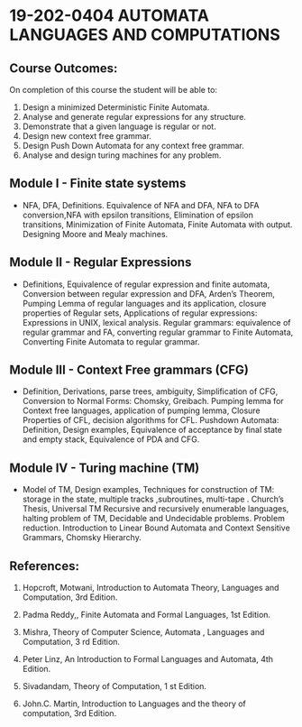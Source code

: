 # 19-202-0404 AUTOMATA LANGUAGES AND COMPUTATIONS
## Course Outcomes:
On completion of this course the student will be able to:
1. Design a minimized Deterministic Finite Automata.
2. Analyse and generate regular expressions for any structure.
3. Demonstrate that a given language is regular or not.
4. Design new context free grammar.
5. Design Push Down Automata for any context free grammar.
6. Analyse and design turing machines for any problem.
## Module I - Finite state systems
- NFA, DFA, Definitions. Equivalence of NFA and DFA, NFA to DFA
conversion,NFA with epsilon transitions, Elimination of epsilon transitions, Minimization of Finite
Automata, Finite Automata with output. Designing Moore and Mealy machines.
## Module II - Regular Expressions
- Definitions, Equivalence of regular expression and finite automata, Conversion
between regular expression and DFA, Arden’s Theorem, Pumping Lemma of regular languages and its
application, closure properties of Regular sets, Applications of regular expressions: Expressions in
UNIX, lexical analysis.
Regular grammars: equivalence of regular grammar and FA, converting regular grammar to Finite
Automata, Converting Finite Automata to regular grammar.
## Module III - Context Free grammars (CFG)
- Definition, Derivations, parse trees, ambiguity, Simplification of CFG,
Conversion to Normal Forms: Chomsky, Greibach. Pumping lemma for Context free languages,
application of pumping lemma, Closure Properties of CFL, decision algorithms for CFL.
Pushdown Automata: Definition, Design examples, Equivalence of acceptance by final state and
empty stack, Equivalence of PDA and CFG.
## Module IV - Turing machine (TM)
- Model of TM, Design examples, Techniques for construction of TM: storage
in the state, multiple tracks ,subroutines, multi-tape . Church’s Thesis, Universal TM Recursive and
recursively enumerable languages, halting problem of TM, Decidable and Undecidable problems.
Problem reduction. Introduction to Linear Bound Automata and Context Sensitive Grammars,
Chomsky Hierarchy.
## References:
1. Hopcroft, Motwani, Introduction to Automata Theory, Languages and Computation, 3rd Edition.
2. Padma Reddy,, Finite Automata and Formal Languages, 1st Edition.

3. Mishra, Theory of Computer Science, Automata , Languages
and Computation, 3 rd Edition.
4. Peter Linz, An Introduction to Formal Languages and Automata, 4th Edition.
5. Sivadandam, Theory of Computation, 1 st Edition.
6. John.C. Martin, Introduction to Languages and the theory of computation, 3rd Edition.
